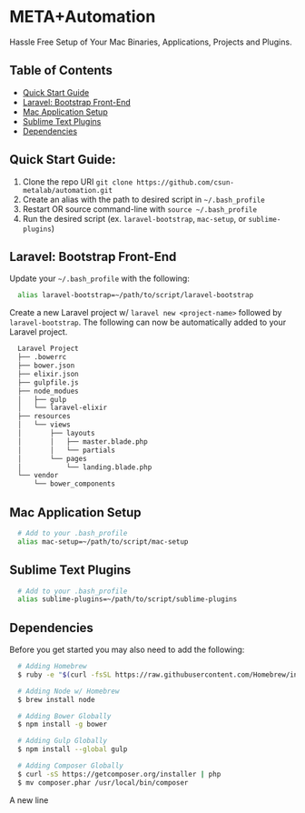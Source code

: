 # META+Automation
Hassle Free Setup of Your Mac Binaries, Applications, Projects and Plugins.

## Table of Contents
- [Quick Start Guide](https://github.com/csun-metalab/automation#quick-start-guide)
- [Laravel: Bootstrap Front-End](https://github.com/csun-metalab/automation#laravel-bootstrap-front-end)
- [Mac Application Setup](https://github.com/csun-metalab/automation#mac-application-setup)
- [Sublime Text Plugins](https://github.com/csun-metalab/automation#sublime-text-plugins)
- [Dependencies](https://github.com/csun-metalab/automation#dependencies)

## Quick Start Guide:

1. Clone the repo URI `git clone https://github.com/csun-metalab/automation.git`
2. Create an alias with the path to desired script in `~/.bash_profile`
3. Restart OR source command-line with `source ~/.bash_profile`
4. Run the desired script (ex. `laravel-bootstrap`, `mac-setup`, or `sublime-plugins`)

## Laravel: Bootstrap Front-End
Update your `~/.bash_profile` with the following:

```bash
  alias laravel-bootstrap=~/path/to/script/laravel-bootstrap
```

Create a new Laravel project w/ `laravel new <project-name>` followed by `laravel-bootstrap`. The following can now be automatically added to your Laravel project.

```bash
  Laravel Project
  ├── .bowerrc
  ├── bower.json
  ├── elixir.json
  ├── gulpfile.js
  ├── node_modues
  │   ├── gulp
  │   └── laravel-elixir
  ├── resources
  │   └── views
  │       ├── layouts
  │       │   ├── master.blade.php
  │       │   └── partials
  │       └── pages
  │           └── landing.blade.php
  └── vendor
      └── bower_components
```

## Mac Application Setup

```bash
  # Add to your .bash_profile
  alias mac-setup=~/path/to/script/mac-setup
```

## Sublime Text Plugins

```bash
  # Add to your .bash_profile
  alias sublime-plugins=~/path/to/script/sublime-plugins
```

## Dependencies

Before you get started you may also need to add the following:

```bash
  # Adding Homebrew
  $ ruby -e "$(curl -fsSL https://raw.githubusercontent.com/Homebrew/install/master/install)"

  # Adding Node w/ Homebrew
  $ brew install node

  # Adding Bower Globally
  $ npm install -g bower

  # Adding Gulp Globally
  $ npm install --global gulp

  # Adding Composer Globally
  $ curl -sS https://getcomposer.org/installer | php
  $ mv composer.phar /usr/local/bin/composer
```

A new line
